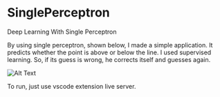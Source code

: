 # SinglePerceptron
Deep Learning With Single Perceptron

By using single perceptron, shown below, I made a simple application. 
It predicts whether the point is above or below the line. 
I used supervised learning. So, if its guess is wrong, he corrects itself and guesses again.

![Alt Text](https://media.giphy.com/media/wzZBQYO64XbPP7skGd/giphy.gif)

To run, just use vscode extension live server.
